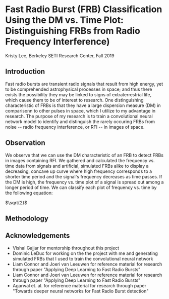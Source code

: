 # Fast Radio Burst (FRB) Classification Using the DM vs. Time Plot: Distinguishing FRBs from Radio Frequency Interference)
Kristy Lee, Berkeley SETI Research Center, Fall 2019

## Introduction
Fast radio bursts are transient radio signals that result from high energy, yet to be comprehended astrophysical processes in space; and thus there exists the possibility they may be linked to signs of extraterrestrial life, which cause them to be of interest to research. One distinguishing characteristic of FRBs is that they have a large dispersion measure (DM) in comparisonn to other pulses in space, which I utilize to my advantage in research. The purpose of my research is to train a convolutional neural network model to identify and distinguish the rarely occuring FRBs from noise -- radio frequency interference, or RFI -- in images of space. 

## Observation
We observe that we can use the DM characteristic of an FRB to detect FRBs in images containing RFI. We gathered and calculated the frequency vs. time data from signals and artificial, simulated FRBs alike to display a decreasing, concave up curve where high frequency corresponds to a shorter time period and the signal's frequency decreases as time passes. If the DM is high, the frequency vs. time plot of a signal is spread out among a longer period of time. We can classify each plot of frequency vs. time by the following equation: 

$`\sqrt{2}`$



## Methodology




## Acknowledgements
- Vishal Gajjar for mentorship throughout this project
- Dominic LeDuc for working on the the project with me and generating simulated FRBs that I used to train the convolutional neural network
- Liam Connor and Joeri van Leeuwen for reference material for research through paper "Applying Deep Learning to Fast Radio Bursts"
- Liam Connor and Joeri van Leeuwen for reference material for research through paper "Applying Deep Learning to Fast Radio Bursts"
- Agarwal et. al. for reference material for research through paper "Towards deeper neural networks for Fast Radio Burst detection"

